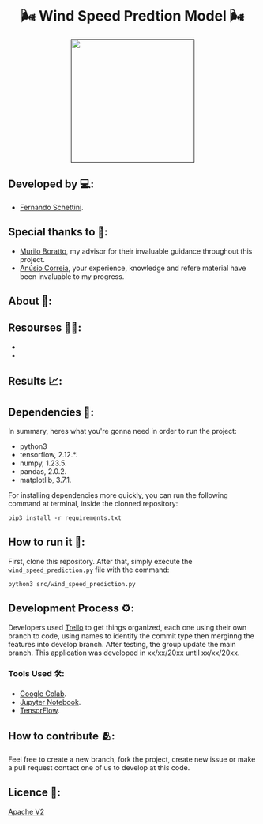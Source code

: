 <h1 align="center"> 🌬️ Wind Speed Predtion Model 🌬️</h1>

<div align="center">
	<a href="">
	<img height = "250em" src = "https://github.com/FernandoSchett/wind_speed_prediction/assets/80331486/c83a1095-30a6-4c4b-b610-313fd8a7e59a" />
    </a>
</div>

## Developed by 💻:
- [Fernando Schettini](https://github.com/FernandoSchett).

## Special thanks to 🥰:

- [Murilo Boratto](https://github.com/muriloboratto), my advisor for their invaluable guidance throughout this project.
- [Anúsio Correia](https://www.linkedin.com/in/anusiocorreia/), your experience, knowledge and refere material have been invaluable to my progress.

## About 🤔:

## Resourses 🧑‍🔬:

- 
- 

## Results 📈:

## Dependencies 🚚:

In summary, heres what you're gonna need in order to run the project:

- python3
- tensorflow, 2.12.*.
- numpy, 1.23.5.
- pandas, 2.0.2.
- matplotlib, 3.7.1.

For installing dependencies more quickly, you can run the following command at terminal, inside the clonned repository:

    pip3 install -r requirements.txt

## How to run it 🏃:

First, clone this repository. After that, simply execute the ```wind_speed_prediction.py``` file with the command:

    python3 src/wind_speed_prediction.py

## Development Process ⚙️:

Developers used [Trello]() to get things organized, each one using their own branch to code, using names to identify the commit type then merginng the features into develop branch. After testing, the group update the main branch. This application was developed in xx/xx/20xx until xx/xx/20xx.

### Tools Used 🛠️: 

- [Google Colab](https://research.google.com/colaboratory/). 
- [Jupyter Notebook](https://jupyter.org/).
- [TensorFlow](https://www.tensorflow.org/?hl=pt-br).

## How to contribute 🫂:

Feel free to create a new branch, fork the project, create new issue or make a pull request contact one of us to develop at this code.

## Licence 📜:

[Apache V2](https://choosealicense.com/licenses/apache-2.0/)